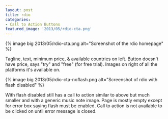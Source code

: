 ```yaml
---
layout: post
title: rdio
categories:
- Call to Action Buttons
featured_image: '2013/05/rdio-cta.png'
---
```

{% image big 2013/05/rdio-cta.png alt="Screenshot of the rdio homepage" %}

Tagline, text, minimum price, & available countries on left. Button doesn't have price, says "try" and "free" (for free trial). Images on right of all the platforms it's available on.

{% image big 2013/05/rdio-cta-noflash.png alt="Screenshot of rdio with flash disabled" %}

With flash disabled still has a call to action similar to above but much smaller and with a generic music note image. Page is mostly empty except for error box saying flash must be enabled. Call to action is not available to be clicked on until error message is closed.
